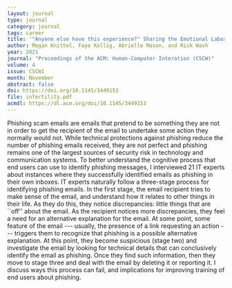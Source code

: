 ```yaml
---
layout: journal
type: journal
category: journal
tags: career
title: '"Anyone else have this experience?" Sharing the Emotional Labor of Tracking Data About Me'
author: Megan Knittel, Faye Kollig, Abrielle Mason, and Rick Wash 
year: 2021
journal: "Proceedings of the ACM: Human-Computer Interation (CSCW)"
volume: 4
issue: CSCW1
month: November
abstract: false
doi: https://doi.org/10.1145/3449153
file: infertility.pdf
acmdl: https://dl.acm.org/doi/10.1145/3449153
---
```


<!-- 
file: ""
acmdl: 
doi: 
osf: 
file:
link:
 -->

Phishing scam emails are emails that pretend to be something they are not in order to get the recipient of the email to
undertake some action they normally would not.  While technical protections against phishing reduce the number of
phishing emails received, they are not perfect and phishing remains one of the largest sources of security risk in
technology and communication systems.  To better understand the cognitive process that end users can use to identify
phishing messages, I interviewed 21 IT experts about instances where they successfully identified emails as phishing in
their own inboxes.  IT experts naturally follow a three-stage process for identifying phishing emails. In the first
stage, the email recipient tries to make sense of the email, and understand how it relates to other things in their
life.  As they do this, they notice discrepancies: little things that are ``off'' about the email. As the recipient
notices more discrepancies, they feel a need for an alternative explanation for the email.  At some point, some feature
of the email --- usually, the presence of a link requesting an action --- triggers them to recognize that phishing is a
possible alternative explanation. At this point, they become suspicious (stage two) and investigate the email by looking
for technical details that can conclusively identify the email as phishing.  Once they find such information, then they
move to stage three and deal with the email by deleting it or reporting it.  I discuss ways this process can fail, and
implications for improving training of end users about phishing.
